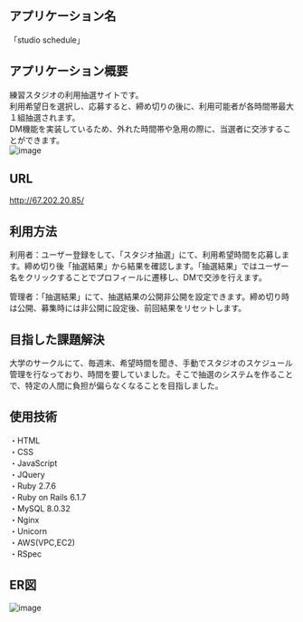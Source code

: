 ##  アプリケーション名
  「studio schedule」

## アプリケーション概要
  練習スタジオの利用抽選サイトです。  
  利用希望日を選択し、応募すると、締め切りの後に、利用可能者が各時間帯最大１組抽選されます。  
  DM機能を実装しているため、外れた時間帯や急用の際に、当選者に交渉することができます。  
  ![image](https://user-images.githubusercontent.com/106065354/227141382-b3d69eac-03d9-4b80-9d4d-ea0b0d42635c.png)

## URL
  http://67.202.20.85/


## 利用方法
  利用者：ユーザー登録をして、「スタジオ抽選」にて、利用希望時間を応募します。締め切り後「抽選結果」から結果を確認します。「抽選結果」ではユーザー名をクリックすることでプロフィールに遷移し、DMで交渉を行えます。  

  管理者：「抽選結果」にて、抽選結果の公開非公開を設定できます。締め切り時は公開、募集時には非公開に設定後、前回結果をリセットします。

## 目指した課題解決
  大学のサークルにて、毎週末、希望時間を聞き、手動でスタジオのスケジュール管理を行なっており、時間を要していました。そこで抽選のシステムを作ることで、特定の人間に負担が偏らなくなることを目指しました。

## 使用技術
  ・HTML  
  ・CSS  
  ・JavaScript  
  ・JQuery  
  ・Ruby 2.7.6  
  ・Ruby on Rails 6.1.7  
  ・MySQL 8.0.32  
  ・Nginx  
  ・Unicorn  
  ・AWS(VPC,EC2)  
  ・RSpec  

## ER図
 ![image](https://user-images.githubusercontent.com/106065354/227135660-0f676be0-c1b3-47bc-95e3-f91b15ce34ed.png)


